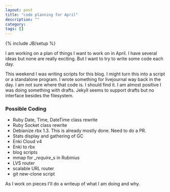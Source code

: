 ```yaml
---
layout: post
title: "code planning for April"
description: ""
category: 
tags: []
---
```

{% include JB/setup %}


I am working on a plan of things I want to work on in April. I have
several ideas but none are really exciting. But I want to try to write
some code each day. 

This weekend I was writing scripts for this blog. I might turn this into
a script or a standalone program. I wrote something for livejournal way
back in the day. I am not sure where that code is. I should find it. I
am almost positive I was doing something with drafts. Jekyll seems to
support drafts but no interface besides the filesystem. 

### Possible Coding
* Ruby Date, Time, DateTime class rewrite
* Ruby Socket class rewrite
* Debianize rbx 1.3. This is already mostly done. Need to do a PR.
* Stats display and gathering of GC
* Enki Cloud v4
* Enki to rbx
* blog scripts
* mmap for _*require*_s in Rubinius
* LVS router
* scalable URL router
* git new-clone script





As I work on pieces I'll do a writeup of what I am doing and why. 


